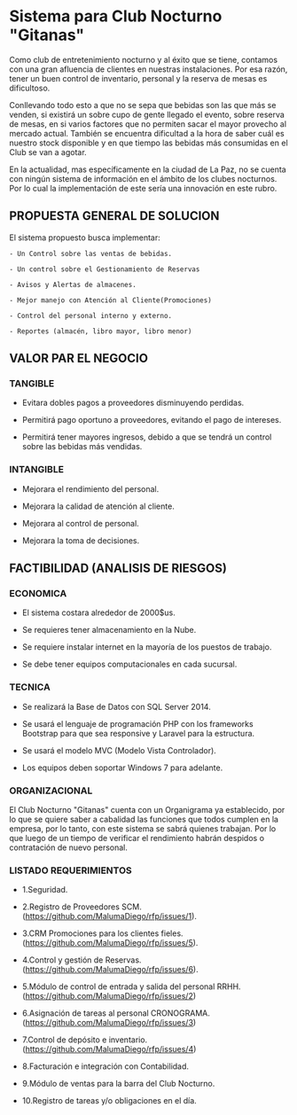 # Sistema para Club Nocturno "Gitanas"

 Como club de entretenimiento nocturno y al éxito que se tiene, contamos con una gran afluencia de clientes en nuestras instalaciones. Por esa razón, tener un buen control de inventario, personal y la reserva de mesas es dificultoso.

 Conllevando todo esto a que no se sepa que bebidas son las que más se venden, si existirá un sobre cupo de gente llegado el evento, sobre reserva de mesas, en si varios factores que no permiten sacar el mayor provecho al mercado actual. También se encuentra dificultad a la hora de saber cuál es nuestro stock disponible y en que tiempo las bebidas más consumidas en el Club se van a agotar.

 En la actualidad, mas específicamente en la ciudad de La Paz, no se cuenta con ningún sistema de información en el ámbito de los clubes nocturnos. Por lo cual la implementación de este sería una innovación en este rubro.


## PROPUESTA GENERAL DE SOLUCION

El sistema propuesto busca implementar:

	- Un Control sobre las ventas de bebidas.

	- Un control sobre el Gestionamiento de Reservas 

	- Avisos y Alertas de almacenes.

	- Mejor manejo con Atención al Cliente(Promociones) 

	- Control del personal interno y externo.
	
	- Reportes (almacén, libro mayor, libro menor)


## VALOR PAR EL NEGOCIO

### TANGIBLE

 - Evitara dobles pagos a proveedores disminuyendo perdidas.

 - Permitirá pago oportuno a proveedores, evitando el pago de intereses.

 - Permitirá tener mayores ingresos, debido a que se tendrá un control sobre las bebidas más vendidas.
 
### INTANGIBLE

 - Mejorara el rendimiento del personal.

 - Mejorara la calidad de atención al cliente.
 
 - Mejorara al control de personal.
 
 - Mejorara la toma de decisiones.


## FACTIBILIDAD (ANALISIS DE RIESGOS)

### ECONOMICA

 - El sistema costara alrededor de 2000$us.

 - Se requieres tener almacenamiento en la Nube. 

 - Se requiere instalar internet en la mayoría de los puestos de trabajo.

 - Se debe tener equipos computacionales en cada sucursal.

 
### TECNICA

 - Se realizará la Base de Datos con SQL Server 2014.

 - Se usará el lenguaje de programación PHP con los frameworks Bootstrap para que sea responsive y Laravel para la estructura.

 - Se usará el modelo MVC (Modelo Vista Controlador).

 - Los equipos deben soportar Windows 7 para adelante. 


### ORGANIZACIONAL

 El Club Nocturno "Gitanas" cuenta con un Organigrama ya establecido, por lo que se quiere saber a cabalidad las funciones que todos cumplen en la empresa, por lo tanto, con este sistema se sabrá quienes trabajan. Por lo que luego de un tiempo de verificar el rendimiento habrán despidos o contratación de nuevo personal.
  
 
### LISTADO REQUERIMIENTOS

- 1.Seguridad.

- 2.Registro de Proveedores SCM.
  (https://github.com/MalumaDiego/rfp/issues/1).

- 3.CRM Promociones para los clientes fieles.
  (https://github.com/MalumaDiego/rfp/issues/5).

- 4.Control y gestión de Reservas.
  (https://github.com/MalumaDiego/rfp/issues/6).

- 5.Módulo de control de entrada y salida del personal RRHH.
  (https://github.com/MalumaDiego/rfp/issues/2)

- 6.Asignación de tareas al personal CRONOGRAMA.
  (https://github.com/MalumaDiego/rfp/issues/3)

- 7.Control de depósito e inventario.
  (https://github.com/MalumaDiego/rfp/issues/4)

- 8.Facturación e integración con Contabilidad.

- 9.Módulo de ventas para la barra del Club Nocturno.

- 10.Registro de tareas y/o obligaciones en el día.
